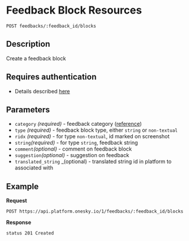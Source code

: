 # Feedback Block Resources
    POST feedbacks/:feedback_id/blocks

## Description
Create a feedback block

## Requires authentication
- Details described [here](/README.md#authentication)

## Parameters
- `category` _(required)_ - feedback category ([reference](/reference/feedbacks/blocks/category.md))
- `type` _(required)_ - feedback block type, either `string` or `non-textual`
- `ridx` _(required)_ - for type `non-textual`, id marked on screenshot
- `string`_(required)_ - for type `string`, feedback string
- `comment`_(optional)_ - comment on feedback block
- `suggestion`_(optional)_ - suggestion on feedback
- `translated_string` _(optional) - translated string id in platform to associated with

## Example
**Request**

    POST https://api.platform.onesky.io/1/feedbacks/:feedback_id/blocks

**Response**
```
status 201 Created
```